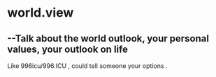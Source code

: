 # world.view
--Talk about the world outlook, your personal values, your outlook on life
----
Like 996icu/996.ICU , could tell someone your options . 
